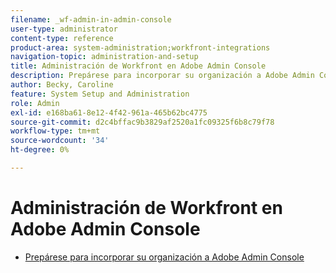 ```yaml
---
filename: _wf-admin-in-admin-console
user-type: administrator
content-type: reference
product-area: system-administration;workfront-integrations
navigation-topic: administration-and-setup
title: Administración de Workfront en Adobe Admin Console
description: Prepárese para incorporar su organización a Adobe Admin Console
author: Becky, Caroline
feature: System Setup and Administration
role: Admin
exl-id: e168ba61-8e12-4f42-961a-465b62bc4775
source-git-commit: d2c4bffac9b3829af2520a1fc09325f6b8c79f78
workflow-type: tm+mt
source-wordcount: '34'
ht-degree: 0%

---
```


# Administración de Workfront en Adobe Admin Console

* [Prepárese para incorporar su organización a Adobe Admin Console](../../administration-and-setup/adobe-admin-console/prep-for-admin-console.md)
